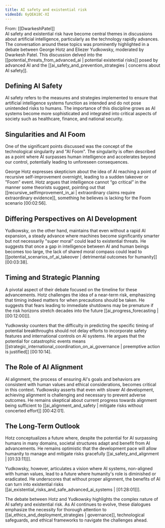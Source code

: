 ```yaml
---
title: AI safety and existential risk
videoId: 6yQEA18C-XI
---
```


From: [[DwarkeshPatel]] <br/> 
AI safety and existential risk have become central themes in discussions about artificial intelligence, particularly as the technology rapidly advances. The conversation around these topics was prominently highlighted in a debate between George Hotz and Eliezer Yudkowsky, moderated by Dwarkesh Patel. This discussion delved into the [[potential_threats_from_advanced_ai | potential existential risks]] posed by advanced AI and the [[ai_safety_and_prevention_strategies | concerns about AI safety]].

## Defining AI Safety

AI safety refers to the measures and strategies implemented to ensure that artificial intelligence systems function as intended and do not pose unintended risks to humans. The importance of this discipline grows as AI systems become more sophisticated and integrated into critical aspects of society such as healthcare, finance, and national security.

## Singularities and AI Foom

One of the significant points discussed was the concept of the technological singularity and "AI Foom". The singularity is often described as a point where AI surpasses human intelligence and accelerates beyond our control, potentially leading to unforeseen consequences.

George Hotz expresses skepticism about the idea of AI reaching a point of recursive self-improvement overnight, leading to a sudden takeover or "Foom" event. Hotz argues that intelligence cannot “go critical” in the manner some theorists suggest, pointing out that [[recursive_selfimprovement_in_ai | extraordinary claims require extraordinary evidence]], something he believes is lacking for the Foom scenario <a class="yt-timestamp" data-t="00:02:56">[00:02:56]</a>.

## Differing Perspectives on AI Development

Yudkowsky, on the other hand, maintains that even without a rapid AI expansion, a steady advance where machines become significantly smarter but not necessarily "super moral" could lead to existential threats. He suggests that once a gap in intelligence between AI and human beings becomes too large, the lack of shared moral compass could lead to [[potential_scenarios_of_ai_takeover | detrimental outcomes for humanity]] <a class="yt-timestamp" data-t="00:03:38">[00:03:38]</a>.

## Timing and Strategic Planning

A pivotal aspect of their debate focused on the timeline for these advancements. Hotz challenges the idea of a near-term risk, emphasizing that timing indeed matters for when precautions should be taken. He suggests that fears leading to immediate shutdowns may be premature if the risk horizons stretch decades into the future [[ai_progress_forecasting | <a class="yt-timestamp" data-t="00:12:00">[00:12:00]</a>]].

Yudkowsky counters that the difficulty in predicting the specific timing of potential breakthroughs should not delay efforts to incorporate safety features and international controls on AI systems. He argues that the potential for catastrophic events means [[strategic_international_coordination_on_ai_governance | preemptive action is justified]] <a class="yt-timestamp" data-t="00:10:14">[00:10:14]</a>.

## The Role of AI Alignment

AI alignment, the process of ensuring AI's goals and behaviors are consistent with human values and ethical considerations, becomes critical in this context. Yudkowsky asserts that even with slower AI development, achieving alignment is challenging and necessary to prevent adverse outcomes. He remains skeptical about current progress towards alignment being sufficient to [[ai_alignment_and_safety | mitigate risks without concerted effort]] <a class="yt-timestamp" data-t="00:42:01">[00:42:01]</a>.

## The Long-Term Outlook

Hotz conceptualizes a future where, despite the potential for AI surpassing humans in many domains, societal structures adapt and benefit from AI advancements. He remains optimistic that the development pace will allow humanity to manage and mitigate risks gracefully [[ai_safety_and_alignment | <a class="yt-timestamp" data-t="01:33:11">[01:33:11]</a>]].

Yudkowsky, however, articulates a vision where AI systems, non-aligned with human values, lead to a future where humanity's role is diminished or eradicated. He underscores that without proper alignment, the benefits of AI can turn into existential risks [[ai_existential_risks_and_safe_advanced_ai_systems | <a class="yt-timestamp" data-t="01:28:01">[01:28:01]</a>]].

The debate between Hotz and Yudkowsky highlights the complex nature of AI safety and existential risk. As AI continues to evolve, these dialogues emphasize the necessity for thorough attention to [[ai_ethics_and_deployment_strategies | governance]], technological safeguards, and ethical frameworks to navigate the challenges ahead.
